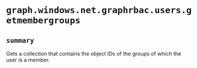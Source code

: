 # `graph.windows.net.graphrbac.users.getmembergroups`

## `summary`
Gets a collection that contains the object IDs of the groups of which the user is a member.


